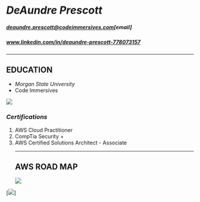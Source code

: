 *DeAundre Prescott*
=================
##### deaundre.prescott@codeimmersives.com[email]
##### www.linkedin.com/in/deaundre-prescott-778073157

_________________
## **EDUCATION**
* *Morgan State University*
* Code Immersives
  
![](https://images.app.goo.gl/TucMgGbnsTirXkqQ9) 

### *Certifications* 
1. AWS Cloud Practitioner
2. CompTia Security +
3. AWS Certified Solutions Architect - Associate
   _________
   ## **AWS**  **ROAD** **MAP**
   ![](https://images.app.goo.gl/Qm2HKpKC2JA5d2nr7)

[![](https://youtu.be/a9__D53WsUs)]



   